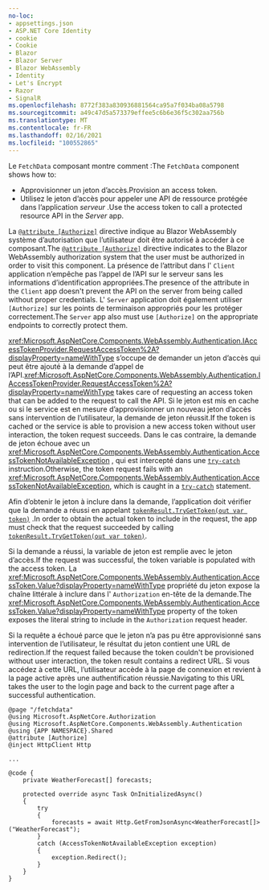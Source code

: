 ```yaml
---
no-loc:
- appsettings.json
- ASP.NET Core Identity
- cookie
- Cookie
- Blazor
- Blazor Server
- Blazor WebAssembly
- Identity
- Let's Encrypt
- Razor
- SignalR
ms.openlocfilehash: 8772f383a830936881564ca95a7f034ba08a5798
ms.sourcegitcommit: a49c47d5a573379effee5c6b6e36f5c302aa756b
ms.translationtype: MT
ms.contentlocale: fr-FR
ms.lasthandoff: 02/16/2021
ms.locfileid: "100552865"
---
```

<span data-ttu-id="aa75a-101">Le `FetchData` composant montre comment :</span><span class="sxs-lookup"><span data-stu-id="aa75a-101">The `FetchData` component shows how to:</span></span>

* <span data-ttu-id="aa75a-102">Approvisionner un jeton d’accès.</span><span class="sxs-lookup"><span data-stu-id="aa75a-102">Provision an access token.</span></span>
* <span data-ttu-id="aa75a-103">Utilisez le jeton d’accès pour appeler une API de ressource protégée dans l’application *serveur* .</span><span class="sxs-lookup"><span data-stu-id="aa75a-103">Use the access token to call a protected resource API in the *Server* app.</span></span>

<span data-ttu-id="aa75a-104">La [`@attribute [Authorize]`](xref:mvc/views/razor#attribute) directive indique au Blazor WebAssembly système d’autorisation que l’utilisateur doit être autorisé à accéder à ce composant.</span><span class="sxs-lookup"><span data-stu-id="aa75a-104">The [`@attribute [Authorize]`](xref:mvc/views/razor#attribute) directive indicates to the Blazor WebAssembly authorization system that the user must be authorized in order to visit this component.</span></span> <span data-ttu-id="aa75a-105">La présence de l’attribut dans l' `Client` application n’empêche pas l’appel de l’API sur le serveur sans les informations d’identification appropriées.</span><span class="sxs-lookup"><span data-stu-id="aa75a-105">The presence of the attribute in the `Client` app doesn't prevent the API on the server from being called without proper credentials.</span></span> <span data-ttu-id="aa75a-106">L' `Server` application doit également utiliser `[Authorize]` sur les points de terminaison appropriés pour les protéger correctement.</span><span class="sxs-lookup"><span data-stu-id="aa75a-106">The `Server` app also must use `[Authorize]` on the appropriate endpoints to correctly protect them.</span></span>

<span data-ttu-id="aa75a-107"><xref:Microsoft.AspNetCore.Components.WebAssembly.Authentication.IAccessTokenProvider.RequestAccessToken%2A?displayProperty=nameWithType> s’occupe de demander un jeton d’accès qui peut être ajouté à la demande d’appel de l’API.</span><span class="sxs-lookup"><span data-stu-id="aa75a-107"><xref:Microsoft.AspNetCore.Components.WebAssembly.Authentication.IAccessTokenProvider.RequestAccessToken%2A?displayProperty=nameWithType> takes care of requesting an access token that can be added to the request to call the API.</span></span> <span data-ttu-id="aa75a-108">Si le jeton est mis en cache ou si le service est en mesure d’approvisionner un nouveau jeton d’accès sans intervention de l’utilisateur, la demande de jeton réussit.</span><span class="sxs-lookup"><span data-stu-id="aa75a-108">If the token is cached or the service is able to provision a new access token without user interaction, the token request succeeds.</span></span> <span data-ttu-id="aa75a-109">Dans le cas contraire, la demande de jeton échoue avec un <xref:Microsoft.AspNetCore.Components.WebAssembly.Authentication.AccessTokenNotAvailableException> , qui est intercepté dans une [`try-catch`](/dotnet/csharp/language-reference/keywords/try-catch) instruction.</span><span class="sxs-lookup"><span data-stu-id="aa75a-109">Otherwise, the token request fails with an <xref:Microsoft.AspNetCore.Components.WebAssembly.Authentication.AccessTokenNotAvailableException>, which is caught in a [`try-catch`](/dotnet/csharp/language-reference/keywords/try-catch) statement.</span></span>

<span data-ttu-id="aa75a-110">Afin d’obtenir le jeton à inclure dans la demande, l’application doit vérifier que la demande a réussi en appelant [`tokenResult.TryGetToken(out var token)`](xref:Microsoft.AspNetCore.Components.WebAssembly.Authentication.AccessTokenResult.TryGetToken%2A) .</span><span class="sxs-lookup"><span data-stu-id="aa75a-110">In order to obtain the actual token to include in the request, the app must check that the request succeeded by calling [`tokenResult.TryGetToken(out var token)`](xref:Microsoft.AspNetCore.Components.WebAssembly.Authentication.AccessTokenResult.TryGetToken%2A).</span></span>

<span data-ttu-id="aa75a-111">Si la demande a réussi, la variable de jeton est remplie avec le jeton d’accès.</span><span class="sxs-lookup"><span data-stu-id="aa75a-111">If the request was successful, the token variable is populated with the access token.</span></span> <span data-ttu-id="aa75a-112">La <xref:Microsoft.AspNetCore.Components.WebAssembly.Authentication.AccessToken.Value?displayProperty=nameWithType> propriété du jeton expose la chaîne littérale à inclure dans l' `Authorization` en-tête de la demande.</span><span class="sxs-lookup"><span data-stu-id="aa75a-112">The <xref:Microsoft.AspNetCore.Components.WebAssembly.Authentication.AccessToken.Value?displayProperty=nameWithType> property of the token exposes the literal string to include in the `Authorization` request header.</span></span>

<span data-ttu-id="aa75a-113">Si la requête a échoué parce que le jeton n’a pas pu être approvisionné sans intervention de l’utilisateur, le résultat du jeton contient une URL de redirection.</span><span class="sxs-lookup"><span data-stu-id="aa75a-113">If the request failed because the token couldn't be provisioned without user interaction, the token result contains a redirect URL.</span></span> <span data-ttu-id="aa75a-114">Si vous accédez à cette URL, l’utilisateur accède à la page de connexion et revient à la page active après une authentification réussie.</span><span class="sxs-lookup"><span data-stu-id="aa75a-114">Navigating to this URL takes the user to the login page and back to the current page after a successful authentication.</span></span>

```razor
@page "/fetchdata"
@using Microsoft.AspNetCore.Authorization
@using Microsoft.AspNetCore.Components.WebAssembly.Authentication
@using {APP NAMESPACE}.Shared
@attribute [Authorize]
@inject HttpClient Http

...

@code {
    private WeatherForecast[] forecasts;

    protected override async Task OnInitializedAsync()
    {
        try
        {
            forecasts = await Http.GetFromJsonAsync<WeatherForecast[]>("WeatherForecast");
        }
        catch (AccessTokenNotAvailableException exception)
        {
            exception.Redirect();
        }
    }
}
```
